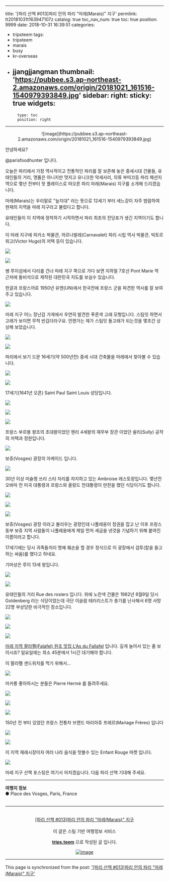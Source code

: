 
---
title: '[파리 산책 #013]파리 안의 파리 "마레(Marais)" 지구'
permlink: tt20181031t163947107z
catalog: true
toc_nav_num: true
toc: true
position: 9999
date: 2018-10-31 16:39:51
categories:
- tripsteem
tags:
- tripsteem
- marais
- busy
- kr-overseas
- jjangjjangman
thumbnail: 'https://pubbee.s3.ap-northeast-2.amazonaws.com/origin/20181021_161516-1540979393849.jpg'
sidebar:
    right:
        sticky: true
widgets:
    -
        type: toc
        position: right
---


<center>![image](https://pubbee.s3.ap-northeast-2.amazonaws.com/origin/20181021_161516-1540979393849.jpg)</center>

안녕하세요?

@parisfoodhunter 입니다. 

오늘은 파리에서 가장 역사적이고 전통적인 파리를  잘 보존해 놓은 중세시대 건물들, 유태인들의 거리, 명품은 아니지만 멋지고 유니크한 악세사리, 의류 부띠끄등 파리 패션지역으로 몇년 전부터 핫 플레이스로 떠오른 파리 마레(Marais) 지구를 소개해 드리겠습니다. 

마레(Marais)는 우리말로 "늪지대" 라는 뜻으로 12세기 부터 세느강이 자주 범람하여 현재의 지역을 마레 지구라고 불렀다고 합니다.

유태인들이 이 지역에 정착하기 시작하면서 파리 최초의 전당포가 생긴 지역이기도 합니다.

이 마레 지구에 피카소 박물관, 까르나발레(Carnavalet) 파리 시립 역사 박물관, 빅토르 위고(Victor Hugo)의 저택 등이 있습니다. 

![](https://pubbee.s3.ap-northeast-2.amazonaws.com/origin/20181021_123932-1540980059850.jpg)

![](https://pubbee.s3.ap-northeast-2.amazonaws.com/origin/20181024_151642-1540980132807.jpg)

쌩 루이섬에서 다리를 건너 마레 지구 쪽으로 가다 보면 지하철 7호선 Pont Marie 역 근처에 돌비석으로 제작된 대한민국 지도를 보실수 있습니다.

한글과 프랑스어로 1950년 유엔(UN)에서 한국전에 프랑스 군을 파견한 역사를 잘 보여주고 있습니다. 

![](https://pubbee.s3.ap-northeast-2.amazonaws.com/origin/20181021_124520-1540981497163.jpg)


마레 지구 어느 장난감 가게에서 우연히 발견한 푸른색 고래 모형입니다. 스팀잇 하면서 고래가 보이면 무척 반갑더라구요. 언젠가는 제가 스팀잇 돌고래가 되는것을 몇초간 상상해 보았습니다.

![](https://pubbee.s3.ap-northeast-2.amazonaws.com/origin/20181021_124820-1540996365203.jpg)

![](https://pubbee.s3.ap-northeast-2.amazonaws.com/origin/20181021_124748-1540996531231.jpg)

파리에서 보기 드문 16세기(약 500년전) 중세 시대 건축물을 마레에서 찾아볼 수 있습니다. 

![](https://pubbee.s3.ap-northeast-2.amazonaws.com/origin/20181024_155505-1541000040248.jpg)

![](https://pubbee.s3.ap-northeast-2.amazonaws.com/origin/20181021_160426-1540996966584.jpg)

17세기(1641년 오픈) Saint Paul Saint Louis 성당입니다. 

![](https://pubbee.s3.ap-northeast-2.amazonaws.com/origin/20181021_160758-1541000254589.jpg)

![](https://pubbee.s3.ap-northeast-2.amazonaws.com/origin/20181021_161031-1541000349965.jpg)

![](https://pubbee.s3.ap-northeast-2.amazonaws.com/origin/20181021_161049-1541000427636.jpg)

프랑스 부르봉 왕조의 초대왕이었던 헨리 4세왕의 재무부 장관 이었던 쉴리(Sully) 공작의 저택과 정원입니다.

![](https://pubbee.s3.ap-northeast-2.amazonaws.com/origin/20181021_161125-1541000862083.jpg)

보쥬(Vosges) 광장의 아케이드 입니다.

![](https://pubbee.s3.ap-northeast-2.amazonaws.com/origin/20181021_161200-1541000977176.jpg)

30년 이상 미슐랭 쓰리 스타 자리를 차지하고 있는 Ambroise 레스토랑입니다. 몇년전 오바마 전 미국 대통령과 프랑스와 올랑드 전대통령이 만찬을 했던 식당이기도 합니다.

![](https://pubbee.s3.ap-northeast-2.amazonaws.com/origin/20181021_161348-1541001348346.jpg)

![](https://pubbee.s3.ap-northeast-2.amazonaws.com/origin/20181021_161500-1541001448455.jpg)

![](https://pubbee.s3.ap-northeast-2.amazonaws.com/origin/20181021_161429-1541001550739.jpg)

보쥬(Vosges) 광장 이라고 불리우는 광장인데 나폴레옹이 정권을 잡고 난 이후 프랑스 동부 보쥬 지역 사람들이 나폴레옹에게 제일 먼저 세금을 낸것을 기념하기 위해 붙여진 이름이라고 합니다.

17세기에는 당시 귀족들끼리 명예 훼손을 할 경우 정식으로 이 광장에서 검투(칼을 들고 하는 싸움)를 했다고 하네요.

기마상은 루이 13세 왕입니다.

![](https://pubbee.s3.ap-northeast-2.amazonaws.com/origin/20181021_125800-1541002023281.jpg)

![](https://pubbee.s3.ap-northeast-2.amazonaws.com/origin/20181021_125711-1541002127766.jpg)

유태인들의 거리 Rue des rosiers 입니다.
위에 노란색 건물은 1982년 8월9일 당시 Goldenberg 라는 식당이었는데 극단 이슬람 테러리스트가 총기를 난사해서 6명 사망 22명 부상당한 비극적인 장소입니다.

![](https://pubbee.s3.ap-northeast-2.amazonaws.com/origin/20181021_125559-1541002460992.jpg)

![](https://pubbee.s3.ap-northeast-2.amazonaws.com/origin/20181021_130648-1541002541415.jpg)

![](https://pubbee.s3.ap-northeast-2.amazonaws.com/origin/20181024_160801-1541002582938.jpg)

[마레 지역 팔라펠(Falafel) 원조 맛집 L'As du Fallafel](       https://steemit.com/tasteem/@parisfoodhunter/tasteem-939c78) 입니다. 길게 늘어서 있는 줄 보이시죠? 일요일에는 최소 45분에서 1시간 대기해야 합니다.

이 팔라펠 샌드위치를 먹기 위해서...

![](https://pubbee.s3.ap-northeast-2.amazonaws.com/origin/20181021_131332-1541003098768.jpg)

마카롱 좋아하시는 분들은 Pierre Hermè 를 들려주세요.

![](https://pubbee.s3.ap-northeast-2.amazonaws.com/origin/20181021_131238-1541003199700.jpg)

![](https://pubbee.s3.ap-northeast-2.amazonaws.com/origin/20181024_165818-1541003242747.jpg)

![](https://pubbee.s3.ap-northeast-2.amazonaws.com/origin/20181024_165926-1541003309800.jpg)

150년 전 부터 있었던 프랑스 전통차 브랜드 
마리아쥬 프레르(Mariage Frères) 입니다

![](https://pubbee.s3.ap-northeast-2.amazonaws.com/origin/20181021_164333-1541003462431.jpg)

![](https://pubbee.s3.ap-northeast-2.amazonaws.com/origin/20181021_164933-1541003742183.jpg)

이 지역 재래시장이자 여러 나라 음식을 맛볼수 있는 Enfant Rouge 마켓 입니다.

![](https://pubbee.s3.ap-northeast-2.amazonaws.com/origin/20181021_131600-1541003866268.jpg)

마레 지구 산책 포스팅은 여기서 마치겠습니다.  다음 파리 산책 기대해 주세요. 













<hr><b>여행지 정보</b><br/>● Place des Vosges, Paris, France<br/><br/><hr><br/><center><a href='https://kr.tripsteem.com/post/tt20181031t163947107z'>[파리 산책 #013]파리 안의 파리 "마레(Marais)" 지구 </a></center><br>
<center>
이 글은 스팀 기반 여행정보 서비스

<a href='https://kr.tripsteem.com/'><b>trips.teem</b></a> 으로 작성된 글 입니다.

<a href='https://kr.tripsteem.com/'>![image](https://cdn.steemitimages.com/DQmUz3C3gqtbaSHyXqLNiyjGgzT9sdDFxgJgADAj9hhxwpb/banner_fall.jpg)</a>
</center>

- - -

This page is synchronized from the post: ['[파리 산책 #013]파리 안의 파리 "마레(Marais)" 지구'](https://steemit.com/@parisfoodhunter/tt20181031t163947107z)
